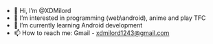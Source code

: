 - 👋 Hi, I’m @XDMilord
- 👀 I’m interested in programming (web\android), anime and play TFC
- 🌱 I’m currently learning Android development
- 📫 How to reach me: Gmail - xdmilord1243@gmail.com

<!---
XDMilord/XDMilord is a ✨ special ✨ repository because its `README.md` (this file) appears on your GitHub profile.
You can click the Preview link to take a look at your changes.
--->
